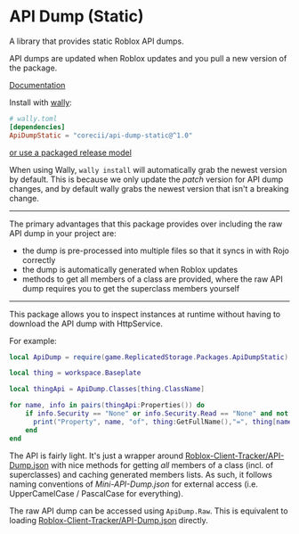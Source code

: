 # API Dump (Static)

A library that provides static Roblox API dumps.

API dumps are updated when Roblox updates and you pull a new version of the package.

[Documentation](https://corecii.github.io/api-dump-static/)

Install with [wally](https://wally.run):
```toml
# wally.toml
[dependencies]
ApiDumpStatic = "corecii/api-dump-static@^1.0"
```

[or use a packaged release model](https://github.com/Corecii/api-dump-static/releases/latest)

When using Wally, `wally install` will automatically grab the newest version by default.
This is because we only update the *patch* version for API dump changes, and by default
wally grabs the newest version that isn't a breaking change.

---

The primary advantages that this package provides over including the raw API dump in your project are:
* the dump is pre-processed into multiple files so that it syncs in with Rojo correctly
* the dump is automatically generated when Roblox updates
* methods to get all members of a class are provided, where the raw API dump requires you to get the superclass members yourself

---

This package allows you to inspect instances at runtime without having to download the API dump with HttpService.

For example:
```lua
local ApiDump = require(game.ReplicatedStorage.Packages.ApiDumpStatic)

local thing = workspace.Baseplate

local thingApi = ApiDump.Classes[thing.ClassName]

for name, info in pairs(thingApi:Properties()) do
    if info.Security == "None" or info.Security.Read == "None" and not table.find(info.Tags or {}, "NotScriptable") then
      print("Property", name, "of", thing:GetFullName(),"=", thing[name])
    end
end
```

The API is fairly light. It's just a wrapper around [Roblox-Client-Tracker/API-Dump.json](https://github.com/MaximumADHD/Roblox-Client-Tracker/blob/roblox/API-Dump.json) with nice methods for getting *all* members of a class (incl. of superclasses) and caching generated members lists. As such, it follows naming conventions of *Mini-API-Dump.json* for external access (i.e. UpperCamelCase / PascalCase for everything).

The raw API dump can be accessed using `ApiDump.Raw`. This is equivalent to loading [Roblox-Client-Tracker/API-Dump.json](https://github.com/MaximumADHD/Roblox-Client-Tracker/blob/roblox/API-Dump.json) directly.